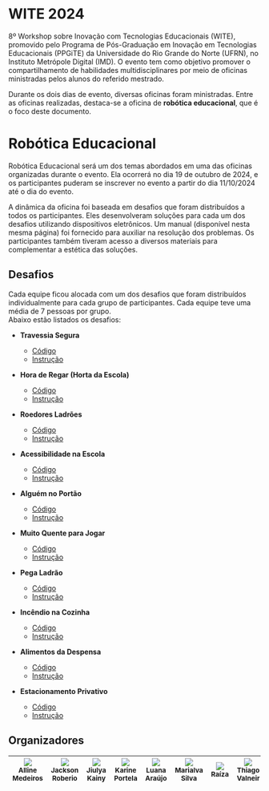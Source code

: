 # WITE 2024
8º Workshop sobre Inovação com Tecnologias Educacionais (WITE), promovido pelo Programa de Pós-Graduação em Inovação em Tecnologias Educacionais (PPGiTE) da Universidade do Rio Grande do Norte (UFRN), no Instituto Metrópole Digital (IMD). O evento tem como objetivo promover o compartilhamento de habilidades multidisciplinares por meio de oficinas ministradas pelos alunos do referido mestrado.

Durante os dois dias de evento, diversas oficinas foram ministradas. Entre as oficinas realizadas, destaca-se a oficina de **robótica educacional**, que é o foco deste documento.

# Robótica Educacional 

Robótica Educacional será um dos temas abordados em uma das oficinas organizadas durante o evento. Ela ocorrerá no dia 19 de outubro de 2024, e os participantes puderam se inscrever no evento a partir do dia 11/10/2024 até o dia do evento.

A dinâmica da oficina foi baseada em desafios que foram distribuídos a todos os participantes. Eles desenvolveram soluções para cada um dos desafios utilizando dispositivos eletrônicos. Um manual (disponível nesta mesma página) foi fornecido para auxiliar na resolução dos problemas. Os participantes também tiveram acesso a diversos materiais para complementar a estética das soluções.

## Desafios

Cada equipe ficou alocada com um dos desafios que foram distribuídos individualmente para cada grupo de participantes. Cada equipe teve uma média de 7 pessoas por grupo.  
Abaixo estão listados os desafios:

- **Travessia Segura**  
  - [Código](https://github.com/jackson-roberio/WITE2024/blob/main/midia/desafio/travessia-segura/codigo_fonte.ino)  
  - [Instrução](desafio/TRAVESSIA-SEGURA.md)

- **Hora de Regar (Horta da Escola)**  
  - [Código](https://github.com/jackson-roberio/WITE2024/blob/main/midia/desafio/horta-da-escola/codigo_fonte.ino)  
  - [Instrução](desafio/HORTA-DA-ESCOLA.md)

- **Roedores Ladrões**  
  - [Código](https://github.com/jackson-roberio/WITE2024/blob/main/midia/desafio/roedores-ladroes/codigo_fonte.ino.ino)  
  - [Instrução](desafio/ROEDORES-LADROES.md)

- **Acessibilidade na Escola**  
  - [Código](https://github.com/jackson-roberio/WITE2024/blob/main/midia/desafio/acessibilidade-na-escola/codigo_fonte.ino)  
  - [Instrução](desafio/ACESSIBILIDADE-NA-ESCOLA.md)

- **Alguém no Portão**  
  - [Código](https://github.com/jackson-roberio/WITE2024/blob/main/midia/desafio/alguem-no-portao/codigo_fonte.ino)  
  - [Instrução](desafio/ALGUEM-NO-PORTAO.md)

- **Muito Quente para Jogar**  
  - [Código](https://github.com/jackson-roberio/WITE2024/blob/main/midia/desafio/muito-quente-para-jogar/codigo_fonte.ino)  
  - [Instrução](desafio/MUITO-QUENTE-PARA-JOGAR.md)

- **Pega Ladrão**  
  - [Código](https://github.com/jackson-roberio/WITE2024/blob/main/midia/desafio/pega-ladrao/codigo_fonte.ino.ino)  
  - [Instrução](desafio/PEGA-LADRAO.md)

- **Incêndio na Cozinha**  
  - [Código](https://github.com/jackson-roberio/WITE2024/blob/main/midia/desafio/incendio-na-cozinha/codigo_fonte.ino)  
  - [Instrução](desafio/INCENDIO-NA-COZINHA.md)

- **Alimentos da Despensa**  
  - [Código](https://github.com/jackson-roberio/WITE2024/blob/main/midia/desafio/alimentos-da-despensa/codigo_fonte.ino)  
  - [Instrução](desafio/ALIMENTOS-DA-DESPENSA.md)

- **Estacionamento Privativo**  
  - [Código](https://github.com/jackson-roberio/WITE2024/blob/main/midia/desafio/estacionamento-privativo/codigo_fonte.ino)  
  - [Instrução](desafio/ESTACIONAMENTO-PRIVADO.md)

## Organizadores

| <img loading="lazy" src="midia/equipe/alline.jpg" /> <br> <sub>Alline Medeiros</sub> | <img loading="lazy" src="midia/equipe/jackson.jpg" /> <br> <sub>Jackson Roberio</sub> | <img loading="lazy" src="midia/equipe/jiulya.jpg" /> <br> <sub>Jiulya Kainy</sub> | <img loading="lazy" src="midia/equipe/karine.jpg" /> <br> <sub>Karine Portela</sub> | <img loading="lazy" src="midia/equipe/luana.jpg" /> <br> <sub>Luana Araújo</sub> | <img loading="lazy" src="midia/equipe/marialva.jpg" /> <br> <sub>Marialva Silva</sub> | <img loading="lazy" src="midia/equipe/raiza.jpg" /> <br> <sub>Raíza</sub> | <img loading="lazy" src="midia/equipe/thiago.jpg" /> <br> <sub>Thiago Valneir</sub> |
| :---: | :---: | :---: | :---: | :---: | :---: | :---: | :---: |

